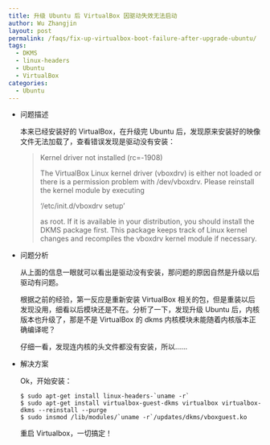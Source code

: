 ```yaml
---
title: 升级 Ubuntu 后 VirtualBox 因驱动失效无法启动
author: Wu Zhangjin
layout: post
permalink: /faqs/fix-up-virtualbox-boot-failure-after-upgrade-ubuntu/
tags:
  - DKMS
  - linux-headers
  - Ubuntu
  - VirtualBox
categories:
  - Ubuntu
---
```

  * 问题描述

    本来已经安装好的 VirtualBox，在升级完 Ubuntu 后，发现原来安装好的映像文件无法加载了，查看错误发现是驱动没有安装：

    > Kernel driver not installed (rc=-1908)
    >
    > The VirtualBox Linux kernel driver (vboxdrv) is either not loaded or there is a permission problem with /dev/vboxdrv. Please reinstall the kernel module by executing
    >
    > &#8216;/etc/init.d/vboxdrv setup&#8217;
    >
    > as root. If it is available in your distribution, you should install the DKMS package first. This package keeps track of Linux kernel changes and recompiles the vboxdrv kernel module if necessary.

  * 问题分析

    从上面的信息一眼就可以看出是驱动没有安装，那问题的原因自然是升级以后驱动有问题。

    根据之前的经验，第一反应是重新安装 VirtualBox 相关的包，但是重装以后发现没用，细看以后模块还是不在。分析了一下，发现升级 Ubuntu 后，内核版本也升级了，那是不是 VirtualBox 的 dkms 内核模块未能随着内核版本正确编译呢？

    仔细一看，发现连内核的头文件都没有安装，所以……

  * 解决方案

    Ok，开始安装：



        $ sudo apt-get install linux-headers-`uname -r`
        $ sudo apt-get install virtualbox-guest-dkms virtualbox virtualbox-dkms --reinstall --purge
        $ sudo insmod /lib/modules/`uname -r`/updates/dkms/vboxguest.ko


    重启 Virtualbox，一切搞定！




